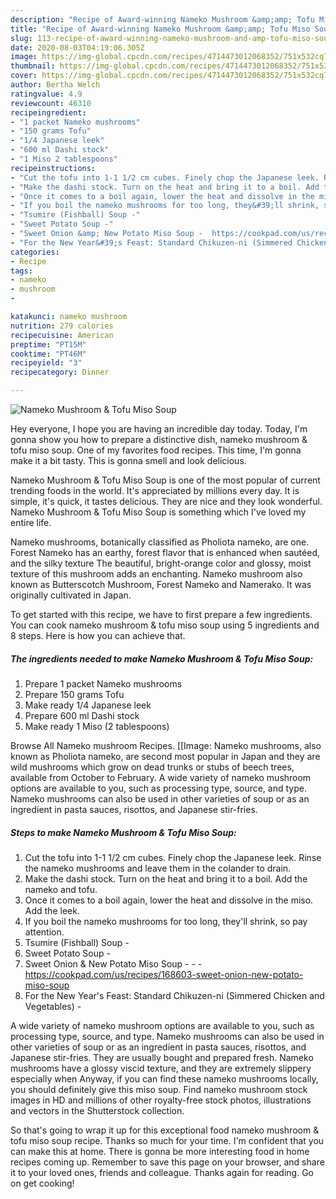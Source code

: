 ```yaml
---
description: "Recipe of Award-winning Nameko Mushroom &amp;amp; Tofu Miso Soup"
title: "Recipe of Award-winning Nameko Mushroom &amp;amp; Tofu Miso Soup"
slug: 113-recipe-of-award-winning-nameko-mushroom-and-amp-tofu-miso-soup
date: 2020-08-03T04:19:06.305Z
image: https://img-global.cpcdn.com/recipes/4714473012068352/751x532cq70/nameko-mushroom-tofu-miso-soup-recipe-main-photo.jpg
thumbnail: https://img-global.cpcdn.com/recipes/4714473012068352/751x532cq70/nameko-mushroom-tofu-miso-soup-recipe-main-photo.jpg
cover: https://img-global.cpcdn.com/recipes/4714473012068352/751x532cq70/nameko-mushroom-tofu-miso-soup-recipe-main-photo.jpg
author: Bertha Welch
ratingvalue: 4.9
reviewcount: 46310
recipeingredient:
- "1 packet Nameko mushrooms"
- "150 grams Tofu"
- "1/4 Japanese leek"
- "600 ml Dashi stock"
- "1 Miso 2 tablespoons"
recipeinstructions:
- "Cut the tofu into 1-1 1/2 cm cubes. Finely chop the Japanese leek. Rinse the nameko mushrooms and leave them in the colander to drain."
- "Make the dashi stock. Turn on the heat and bring it to a boil. Add the nameko and tofu."
- "Once it comes to a boil again, lower the heat and dissolve in the miso. Add the leek."
- "If you boil the nameko mushrooms for too long, they&#39;ll shrink, so pay attention."
- "Tsumire (Fishball) Soup -"
- "Sweet Potato Soup -"
- "Sweet Onion &amp; New Potato Miso Soup -  https://cookpad.com/us/recipes/168603-sweet-onion-new-potato-miso-soup"
- "For the New Year&#39;s Feast: Standard Chikuzen-ni (Simmered Chicken and Vegetables) -"
categories:
- Recipe
tags:
- nameko
- mushroom
- 

katakunci: nameko mushroom  
nutrition: 279 calories
recipecuisine: American
preptime: "PT15M"
cooktime: "PT46M"
recipeyield: "3"
recipecategory: Dinner

---
```



![Nameko Mushroom &amp; Tofu Miso Soup](https://img-global.cpcdn.com/recipes/4714473012068352/751x532cq70/nameko-mushroom-tofu-miso-soup-recipe-main-photo.jpg)

Hey everyone, I hope you are having an incredible day today. Today, I'm gonna show you how to prepare a distinctive dish, nameko mushroom &amp; tofu miso soup. One of my favorites food recipes. This time, I'm gonna make it a bit tasty. This is gonna smell and look delicious.

Nameko Mushroom &amp; Tofu Miso Soup is one of the most popular of current trending foods in the world. It's appreciated by millions every day. It is simple, it's quick, it tastes delicious. They are nice and they look wonderful. Nameko Mushroom &amp; Tofu Miso Soup is something which I've loved my entire life.

Nameko mushrooms, botanically classified as Pholiota nameko, are one. Forest Nameko has an earthy, forest flavor that is enhanced when sautéed, and the silky texture The beautiful, bright-orange color and glossy, moist texture of this mushroom adds an enchanting. Nameko mushroom also known as Butterscotch Mushroom, Forest Nameko and Namerako. It was originally cultivated in Japan.


To get started with this recipe, we have to first prepare a few ingredients. You can cook nameko mushroom &amp; tofu miso soup using 5 ingredients and 8 steps. Here is how you can achieve that.

<!--inarticleads1-->

##### The ingredients needed to make Nameko Mushroom &amp; Tofu Miso Soup:

1. Prepare 1 packet Nameko mushrooms
1. Prepare 150 grams Tofu
1. Make ready 1/4 Japanese leek
1. Prepare 600 ml Dashi stock
1. Make ready 1 Miso (2 tablespoons)


Browse All Nameko mushroom Recipes. [[Image: Nameko mushrooms, also known as Pholiota nameko, are second most popular in Japan and they are wild mushrooms which grow on dead trunks or stubs of beech trees, available from October to February. A wide variety of nameko mushroom options are available to you, such as processing type, source, and type. Nameko mushrooms can also be used in other varieties of soup or as an ingredient in pasta sauces, risottos, and Japanese stir-fries. 

<!--inarticleads2-->

##### Steps to make Nameko Mushroom &amp; Tofu Miso Soup:

1. Cut the tofu into 1-1 1/2 cm cubes. Finely chop the Japanese leek. Rinse the nameko mushrooms and leave them in the colander to drain.
1. Make the dashi stock. Turn on the heat and bring it to a boil. Add the nameko and tofu.
1. Once it comes to a boil again, lower the heat and dissolve in the miso. Add the leek.
1. If you boil the nameko mushrooms for too long, they&#39;ll shrink, so pay attention.
1. Tsumire (Fishball) Soup -
1. Sweet Potato Soup -
1. Sweet Onion &amp; New Potato Miso Soup - -  - https://cookpad.com/us/recipes/168603-sweet-onion-new-potato-miso-soup
1. For the New Year&#39;s Feast: Standard Chikuzen-ni (Simmered Chicken and Vegetables) -


A wide variety of nameko mushroom options are available to you, such as processing type, source, and type. Nameko mushrooms can also be used in other varieties of soup or as an ingredient in pasta sauces, risottos, and Japanese stir-fries. They are usually bought and prepared fresh. Nameko mushrooms have a glossy viscid texture, and they are extremely slippery especially when Anyway, if you can find these nameko mushrooms locally, you should definitely give this miso soup. Find nameko mushroom stock images in HD and millions of other royalty-free stock photos, illustrations and vectors in the Shutterstock collection. 

So that's going to wrap it up for this exceptional food nameko mushroom &amp; tofu miso soup recipe. Thanks so much for your time. I'm confident that you can make this at home. There is gonna be more interesting food in home recipes coming up. Remember to save this page on your browser, and share it to your loved ones, friends and colleague. Thanks again for reading. Go on get cooking!
